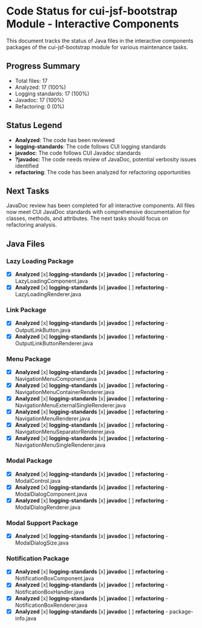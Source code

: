 # Code Status for cui-jsf-bootstrap Module - Interactive Components

This document tracks the status of Java files in the interactive components packages of the cui-jsf-bootstrap module for various maintenance tasks.

## Progress Summary
- Total files: 17
- Analyzed: 17 (100%)
- Logging standards: 17 (100%)
- Javadoc: 17 (100%)
- Refactoring: 0 (0%)

## Status Legend
- **Analyzed**: The code has been reviewed
- **logging-standards**: The code follows CUI logging standards
- **javadoc**: The code follows CUI Javadoc standards
- **?javadoc**: The code needs review of JavaDoc, potential verbosity issues identified
- **refactoring**: The code has been analyzed for refactoring opportunities

## Next Tasks
JavaDoc review has been completed for all interactive components. All files now meet CUI JavaDoc standards with comprehensive documentation for classes, methods, and attributes. The next tasks should focus on refactoring analysis.

## Java Files

### Lazy Loading Package
- [x] **Analyzed** [x] **logging-standards** [x] **javadoc** [ ] **refactoring** - LazyLoadingComponent.java
- [x] **Analyzed** [x] **logging-standards** [x] **javadoc** [ ] **refactoring** - LazyLoadingRenderer.java

### Link Package
- [x] **Analyzed** [x] **logging-standards** [x] **javadoc** [ ] **refactoring** - OutputLinkButton.java
- [x] **Analyzed** [x] **logging-standards** [x] **javadoc** [ ] **refactoring** - OutputLinkButtonRenderer.java

### Menu Package
- [x] **Analyzed** [x] **logging-standards** [x] **javadoc** [ ] **refactoring** - NavigationMenuComponent.java
- [x] **Analyzed** [x] **logging-standards** [x] **javadoc** [ ] **refactoring** - NavigationMenuContainerRenderer.java
- [x] **Analyzed** [x] **logging-standards** [x] **javadoc** [ ] **refactoring** - NavigationMenuExternalSingleRenderer.java
- [x] **Analyzed** [x] **logging-standards** [x] **javadoc** [ ] **refactoring** - NavigationMenuRenderer.java
- [x] **Analyzed** [x] **logging-standards** [x] **javadoc** [ ] **refactoring** - NavigationMenuSeparatorRenderer.java
- [x] **Analyzed** [x] **logging-standards** [x] **javadoc** [ ] **refactoring** - NavigationMenuSingleRenderer.java

### Modal Package
- [x] **Analyzed** [x] **logging-standards** [x] **javadoc** [ ] **refactoring** - ModalControl.java
- [x] **Analyzed** [x] **logging-standards** [x] **javadoc** [ ] **refactoring** - ModalDialogComponent.java
- [x] **Analyzed** [x] **logging-standards** [x] **javadoc** [ ] **refactoring** - ModalDialogRenderer.java

### Modal Support Package
- [x] **Analyzed** [x] **logging-standards** [x] **javadoc** [ ] **refactoring** - ModalDialogSize.java

### Notification Package
- [x] **Analyzed** [x] **logging-standards** [x] **javadoc** [ ] **refactoring** - NotificationBoxComponent.java
- [x] **Analyzed** [x] **logging-standards** [x] **javadoc** [ ] **refactoring** - NotificationBoxHandler.java
- [x] **Analyzed** [x] **logging-standards** [x] **javadoc** [ ] **refactoring** - NotificationBoxRenderer.java
- [x] **Analyzed** [x] **logging-standards** [x] **javadoc** [ ] **refactoring** - package-info.java